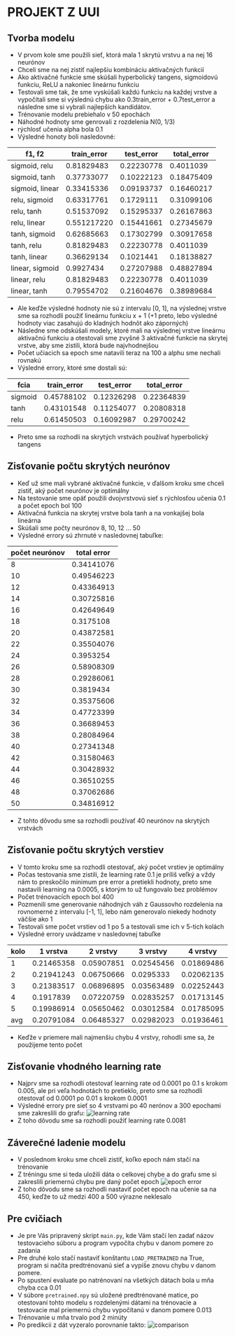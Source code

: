 PROJEKT Z UUI
=============

Tvorba modelu
--------------
* V prvom kole sme použili sieť, ktorá mala 1 skrytú vrstvu a na nej 16 neurónov
* Chceli sme na nej zistiť najlepšiu kombináciu aktivačných funkcií
* Ako aktivačné funkcie sme skúšali hyperbolický tangens, sigmoidovú funkciu, ReLU a nakoniec lineárnu funkciu
* Testovali sme tak, že sme vyskúšali každú funkciu na každej vrstve a vypočítali sme si výslednú chybu ako 0.3train_error + 0.7test_error a následne sme si vybrali najlepších kandidátov.
* Trénovanie modelu prebiehalo v 50 epochách
* Náhodné hodnoty sme genrovali z rozdelenia N(0, 1/3)
* rýchlosť učenia alpha bola 0.1
* Výsledné honoty boli nasledovné:

f1, f2         | train_error | test_error | total_error
---------------|-------------|------------|------------
sigmoid, relu  |0.81829483   |0.22230778  |0.4011039
sigmoid, tanh  |0.37733077   |0.10222123  |0.18475409
sigmoid, linear|0.33415336   |0.09193737  |0.16460217
relu, sigmoid  |0.63317761   |0.1729111   |0.31099106
relu, tanh     |0.51537092   |0.15295337  |0.26167863
relu, linear   |0.551217220  |0.15441661  |0.27345679
tanh, sigmoid  |0.62685663   |0.17302799  |0.30917658
tanh, relu     |0.81829483   |0.22230778  |0.4011039
tanh, linear   |0.36629134   |0.1021441   |0.18138827
linear, sigmoid|0.9927434    |0.27207988  |0.48827894
linear, relu   |0.81829483   |0.22230778  |0.4011039
linear, tanh   |0.79554702   |0.21604676  |0.38989684

* Ale keďže výsledné hodnoty nie sú z intervalu [0, 1], na výslednej vrstve sme sa rozhodli použiť
lineárnu funkciu x + 1 (+1 preto, lebo výsledné hodnoty viac zasahujú do kladných hodnôt ako záporných)
* Následne sme odskúšali modely, ktoré mali na výslednej vrstve lineárnu aktivačnú funkciu a otestovali sme
zvyšné 3 aktivačné funkcie na skrytej vrstve, aby sme zistili, ktorá bude najvhodnejšou
* Počet učiacich sa epoch sme natavili teraz na 100 a alphu sme nechali rovnakú
* Výsledné errory, ktoré sme dostali sú:

fcia   | train_error | test_error | total_error
-------|-------------|------------|------------
sigmoid|0.45788102   |0.12326298  |0.22364839
tanh   |0.43101548   |0.11254077  |0.20808318
relu   |0.61450503   |0.16092987  |0.29700242

* Preto sme sa rozhodli na skrytých vrstvách používať hyperbolický tangens

Zisťovanie počtu skrytých neurónov
---------------
* Keď už sme mali vybrané aktivačné funkcie, v ďalšom kroku sme chceli zistiť, aký počet neurónov je optimálny
* Na testovanie sme opäť použili dvojvrstvovú sieť s rýchlosťou učenia 0.1 a počet epoch bol 100
* Aktivačná funkcia na skrytej vrstve bola tanh a na vonkajšej bola lineárna
* Skúšali sme počty neurónov 8, 10, 12 ... 50
* Výsledné errory sú zhrnuté v nasledovnej tabuľke:

počet neurónov | total error
---------------|------------
8              |0.34141076
10             |0.49546223
12             |0.43364913
14             |0.30725816
16             |0.42649649
18             |0.3175108
20             |0.43872581
22             |0.35504076
24             |0.3953254
26             |0.58908309
28             |0.29286061
30             |0.3819434
32             |0.35375606
34             |0.47723399
36             |0.36689453
38             |0.28084964
40             |0.27341348
42             |0.31580463
44             |0.30428932
46             |0.36510255
48             |0.37062686
50             |0.34816912

* Z tohto dôvodu sme sa rozhodli používať 40 neurónov na skrytých vrstvách

Zisťovanie počtu skrytých verstiev
----------------------
* V tomto kroku sme sa rozhodli otestovať, aký počet vrstiev je optimálny
* Počas testovania sme zistili, že learning rate 0.1 je príliš veľký a vždy nám to preskočilo minimum pre error a pretiekli hodnoty, preto sme nastavili learning na 0.0005, s ktorým to už fungovalo bez problémov
* Počet trénovacích epoch bol 400
* Pozmenili sme generovanie náhodných váh z Gaussovho rozdelenia na rovnomerné z intervalu [-1, 1], lebo nám generovalo niekedy hodnoty väčšie ako 1
* Testovali sme počet vrstiev od 1 po 5 a testovali sme ich v 5-tich kolách
* Výsledné errory uvádzame v nasledovnej tabuľke

kolo | 1 vrstva  | 2 vrstvy  | 3 vrstvy  | 4 vrstvy  | 5 vrstiev
-----|-----------|-----------|-----------|-----------|----------
1    | 0.21465358| 0.05907851| 0.02545456| 0.01869486| 0.01975219
2    | 0.21941243| 0.06750666| 0.0295333 | 0.02062135| 0.02980421
3    | 0.21383517| 0.06896895| 0.03563489| 0.02252443| 0.01978567
4    | 0.1917839 | 0.07220759| 0.02835257| 0.01713145| 0.01730435
5    | 0.19986914| 0.05650462| 0.03012584| 0.01785095| 0.0201516
avg  | 0.20791084| 0.06485327| 0.02982023| 0.01936461| 0.02135961

* Keďže v priemere mali najmenšiu chybu 4 vrstvy, rohodli sme sa, že použijeme tento počet

Zisťovanie vhodného learning rate
-----------------
* Najprv sme sa rozhodli otestovať learning rate od 0.0001 po 0.1 s krokom 0.005, ale pri veľa hodnotách to pretieklo, preto sme sa rozhodli otestovať od 0.0001 po 0.01 s krokom 0.0001
* Výsledné errory pre sieť so 4 vrstvami po 40 nerónov a 300 epochami sme zakreslili do grafu: 
![learning rate](alpha_test.png)
* Z toho dôvodu sme sa rozhodli použiť learning rate 0.0081


Záverečné ladenie modelu
------------------------
* V poslednom kroku sme chceli zistiť, koľko epoch nám stačí na trénovanie
* Z tréningu sme si teda uložili dáta o celkovej chybe a do grafu sme si zakreslili priemernú chybu pre daný počet epoch
![epoch error](ep_err.png)
* Z toho dôvodu sme sa rozhodli nastaviť počet epoch na učenie sa na 450, keďže to už medzi 400 a 500 výrazne neklesalo


Pre cvičiach
-------------
* Je pre Vás pripravený skript `main.py`, kde Vám stačí len zadať názov testovacieho súboru a program vypočíta chybu v danom pomere zo zadania
* Pre druhé kolo stačí nastaviť konštantu `LOAD_PRETRAINED` na True, program si načíta predtrénovanú sieť a vypíše znovu chybu v danom pomere.
* Po spustení evaluate po natrénovaní na všetkých dátach bola u mňa chyba cca 0.01
* V súbore `pretrained.npy` sú uložené predtrénované matice, po otestovaní tohto modelu s rozdelenými dátami na trénovacie a testovacie mal priemernú chybu vypočítanú v danom pomere 0.013
* Trénovanie u mňa trvalo pod 2 minúty
* Po predikcii z dát vyzeralo porovnanie takto:
![comparison](comparison.png)
